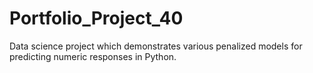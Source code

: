 # Portfolio_Project_40
Data science project which demonstrates various penalized models for predicting numeric responses in Python.
